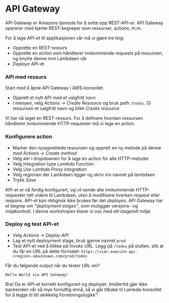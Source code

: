 # API Gateway

API Gateway er Amazons tjeneste for å sette opp REST-API-er. API Gateway opererer med kjente REST-begreper som ressurser, actions, m.m.

For å lage API-et til applikasjonen vår må vi gjøre tre ting:

- Opprette en REST-_ressurs_
- Opprette en _action_ som håndterer innkommende requests på ressursen, og knytte denne mot Lambdaen vår
- _Deploye_ API-et


### API med ressurs
Start med å åpne API Gateway i AWS-konsollet.
- Opprett et nytt API med et valgfritt navn
- I menyen, velg _Actions_ -> _Create Resource_ og bruk path `/todos`. Gi ressursen et valgfritt navn og klikk _Create resource_

Vi har nå laget en REST-ressurs. For å definere hvordan ressursen håndterer innkommende HTTP-requester må vi lage en action.

### Konfigurere action
- Marker den nyopprettede ressursen og opprett en ny metode på denne med _Actions_ -> _Create method_
- Velg `ANY` i dropdownen for å lage en action for alle HTTP-metoder
- Velg Integration type _Lambda Function_
- Velg _Use Lambda Proxy integration_
- Velg regionen der Lambdaen ligger og skriv inn navnet på lambdaen
- Trykk _Save_

API-et er nå ferdig konfigurert, og vil sende alle innkommende HTTP-requester rett videre til Lambdaen, uten å modifisere hverken request eller respons. API-et kan riktignok ikke brukes før det _deployes_. API Gateway har et begrep om _"deployment stages"_, som muliggjør versjons- og miljøkontroll. I denne workshopen klarer vi oss med ett stage/ett miljø.

### Deploy og test API-et
- Velg _Actions_ -> _Deploy API_
- Lag et nytt deployment stage, bruk gjerne navnet `prod`
- Test API-et ved å klikke på _Invoke URL_. Legg på `/todos` på slutten, slik at du får en URL på dette formatet:
```https://<id>.execute-api.<region>.amazonaws.com/prod/todos```

Får du følgende output når du tester URL-en?

```
Hello World via API Gateway!
```

Bra! Da er API-et korrekt konfigurert og deployet. Imidlertid gjør ikke backenden vår så mye fornuftig ennå, så vi går tilbake til Lambda-konsollet for å legge til litt skikkelig Forretningslogikk™.


